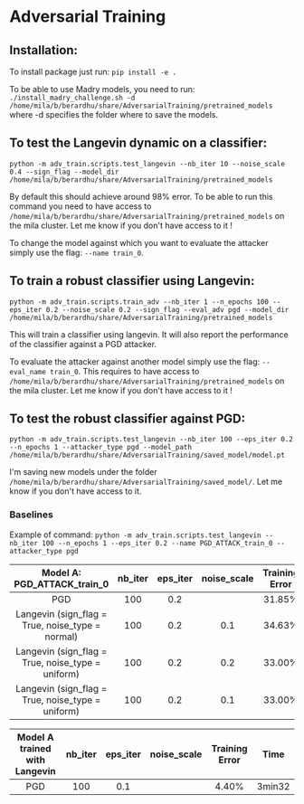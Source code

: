 # Adversarial Training

## Installation:
To install package just run:
`pip install -e .`

To be able to use Madry models, you need to run:
`./install_madry_challenge.sh -d /home/mila/b/berardhu/share/AdversarialTraining/pretrained_models`
where -d specifies the folder where to save the models.


## To test the Langevin dynamic on a classifier:
`python -m adv_train.scripts.test_langevin --nb_iter 10 --noise_scale 0.4 --sign_flag --model_dir /home/mila/b/berardhu/share/AdversarialTraining/pretrained_models`

By default this should achieve around 98% error.
To be able to run this command you need to have access to `/home/mila/b/berardhu/share/AdversarialTraining/pretrained_models` on the mila cluster. Let me know if you don't have access to it !

To change the model against which you want to evaluate the attacker simply use the flag: `--name train_0`.


## To train a robust classifier using Langevin:
`python -m adv_train.scripts.train_adv --nb_iter 1 --n_epochs 100 --eps_iter 0.2 --noise_scale 0.2 --sign_flag --eval_adv pgd --model_dir /home/mila/b/berardhu/share/AdversarialTraining/pretrained_models`

This will train a classifier using langevin. It will also report the performance of the classifier against a PGD attacker.

To evaluate the attacker against another model simply use the flag: `--eval_name train_0`. This requires to have access to `/home/mila/b/berardhu/share/AdversarialTraining/pretrained_models` on the mila cluster. Let me know if you don't have access to it !

## To test the robust classifier against PGD:
`python -m adv_train.scripts.test_langevin --nb_iter 100 --eps_iter 0.2 --n_epochs 1 --attacker_type pgd --model_path /home/mila/b/berardhu/share/AdversarialTraining/saved_model/model.pt`

I'm saving new models under the folder `/home/mila/b/berardhu/share/AdversarialTraining/saved_model/`. Let me know if you don't have access to it.

### Baselines

Example of command: `python -m adv_train.scripts.test_langevin --nb_iter 100 --n_epochs 1 --eps_iter 0.2 --name PGD_ATTACK_train_0 --attacker_type pgd`

|   Model A: PGD_ATTACK_train_0                | nb_iter | eps_iter | noise_scale | Training Error | Time   |
|:--------------------------------------------:|:-------:|:--------:|:-----------:|:--------------:|:------:|
| PGD                                          | 100     | 0.2      |             | 31.85%         | 3min32 |
| Langevin (sign_flag = True, noise_type = normal)  | 100     | 0.2      | 0.1         | 34.63%         | 3min27 |
| Langevin (sign_flag = True, noise_type = uniform) | 100     | 0.2      | 0.2         | 33.00%         | 3min27 |
| Langevin (sign_flag = True, noise_type = uniform) | 100     | 0.2      | 0.1         | 33.00%         | 3min27 |


|   Model A trained with Langevin              | nb_iter | eps_iter | noise_scale | Training Error | Time   |
|:--------------------------------------------:|:-------:|:--------:|:-----------:|:--------------:|:------:|
| PGD                                          | 100     | 0.1      |             | 4.40%          | 3min32 |

